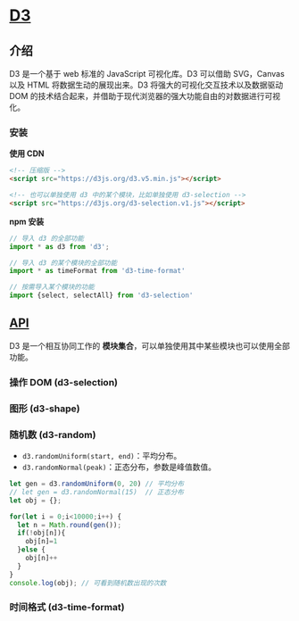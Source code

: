 # [D3](https://d3js.org.cn/)

## 介绍

D3 是一个基于 web 标准的 JavaScript 可视化库。D3 可以借助 SVG，Canvas 以及 HTML 将数据生动的展现出来。D3 将强大的可视化交互技术以及数据驱动 DOM 的技术结合起来，并借助于现代浏览器的强大功能自由的对数据进行可视化。

### 安装

**使用 CDN**

```html
<!-- 压缩版 -->
<script src="https://d3js.org/d3.v5.min.js"></script>

<!-- 也可以单独使用 d3 中的某个模块，比如单独使用 d3-selection -->
<script src="https://d3js.org/d3-selection.v1.js"></script>
```

**npm 安装**

```js
// 导入 d3 的全部功能
import * as d3 from 'd3';

// 导入 d3 的某个模块的全部功能
import * as timeFormat from 'd3-time-format'

// 按需导入某个模块的功能
import {select, selectAll} from 'd3-selection'
```

## [API](https://d3js.org.cn/document/)

D3 是一个相互协同工作的 **模块集合**，可以单独使用其中某些模块也可以使用全部功能。

### 操作 DOM (d3-selection)

### 图形 (d3-shape)

### 随机数 (d3-random)
- `d3.randomUniform(start, end)`：平均分布。
- `d3.randomNormal(peak)`：正态分布，参数是峰值数值。

```js
let gen = d3.randomUniform(0, 20) // 平均分布
// let gen = d3.randomNormal(15)  // 正态分布 
let obj = {};

for(let i = 0;i<10000;i++) {
  let n = Math.round(gen());
  if(!obj[n]){
    obj[n]=1
  }else {
    obj[n]++
  }
}
console.log(obj); // 可看到随机数出现的次数
```

### 时间格式 (d3-time-format)
